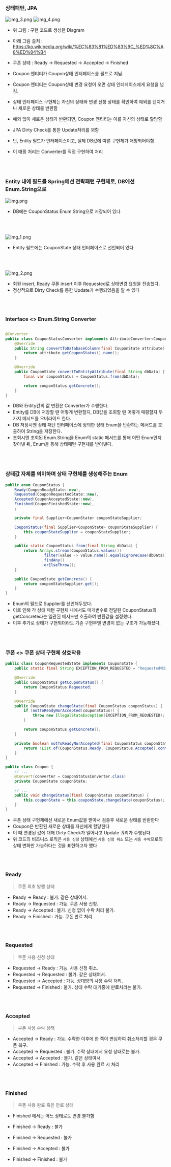 ### 상태패턴, JPA

![img_3.png](img_3.png)
![img_4.png](img_4.png)

- 위 그림 : 구현 코드로 생성한 Diagram
- 아래 그림 출처 : https://ko.wikipedia.org/wiki/%EC%83%81%ED%83%9C_%ED%8C%A8%ED%84%B4

- 쿠폰 상태 : Ready -> Requested -> Accepted -> Finished
- Coupon 엔티티가 Coupon상태 인터페이스를 필드로 지님.
- Coupon 엔티티는 Coupon상태 변경 요청이 오면 상태 인터페이스에게 요청을 넘김.
- 상태 인터페이스 구현체는 자신의 상태와 변경 신청 상태를 확인하여 예외를 던지거나 새로운 상태를 반환함
- 예외 없이 새로운 상태가 반환되면, Coupon 엔티티는 이를 자신의 상태로 할당함
- JPA Dirty Check를 통한 Update처리를 꾀함
- 단, Entity 필드가 인터페이스이고, 실제 DB값에 따른 구현체가 매핑되어야함
- 이 매핑 처리는 Converter를 직접 구현하여 처리

<br><br>

### Entity 내에 필드를 Spring에선 전략패턴 구현체로, DB에선 Enum.String으로

![img.png](img.png)

- DB에는 CouponStatus Enum.String으로 저장되어 있다

<br><br>

![img_1.png](img_1.png)

- Entity 필드에는 CouponState 상태 인터페이스로 선언되어 있다

<br><br>

![img_2.png](img_2.png)

- 회원 insert, Ready 쿠폰 insert 이후 Requested로 상태변경 요청을 전송했다.
- 정상적으로 Dirty Check를 통한 Update가 수행되었음을 알 수 있다

<br><br>

### Interface <> Enum.String Converter

```java

@Converter
public class CouponStatusConverter implements AttributeConverter<CouponState, String> {
    @Override
    public String convertToDatabaseColumn(final CouponState attribute) {
        return attribute.getCouponStatus().name();
    }

    @Override
    public CouponState convertToEntityAttribute(final String dbData) {
        final var couponStatus = CouponStatus.from(dbData);

        return couponStatus.getConcrete();
    }
}
```

- DB와 Entity간의 값 변환은 Converter가 수행한다.
- Entity를 DB에 저장할 땐 어떻게 변환할지,
  DB값을 조회할 땐 어떻게 매핑할지 두 가지 메서드를 오버라이드 한다.
- DB 저장시엔 상태 패턴 인터페이스에 정의한 상태 Enum을 반환하는 메서드를 호출하여 String을 저장한다.
- 조회시엔 조회된 Enum.String을 Enum의 static 메서드를 통해 어떤 Enum인지 찾아낸 뒤, Enum을 통해 상태패턴 구현체를 받아낸다.

<br><br>

### 상태값 자체를 의미하며 상태 구현체를 생성해주는 Enum

```java
public enum CouponStatus {
    Ready(CouponReadyState::new),
    Requested(CouponRequestedState::new),
    Accepted(CouponAcceptedState::new),
    Finished(CouponFinishedState::new),
    ;

    private final Supplier<CouponState> couponStateSupplier;

    CouponStatus(final Supplier<CouponState> couponStateSupplier) {
        this.couponStateSupplier = couponStateSupplier;
    }

    public static CouponStatus from(final String dbData) {
        return Arrays.stream(CouponStatus.values())
                .filter(value -> value.name().equalsIgnoreCase(dbData))
                .findAny()
                .orElseThrow();
    }

    public CouponState getConcrete() {
        return couponStateSupplier.get();
    }
}
```

- Enum의 필드로 Supplier<CouponState>를 선언해두었다.
- 이로 인해 각 상태 패턴 구현체 내에서도 매개변수로 전달된 CouponStatus의 getConcrete라는 일관된 메서드만 호출하여 반환값을 설정했다.
- 이후 추가로 상태가 구현되더라도 기존 구현부엔 변경이 없는 구조가 가능해졌다.

<br><br>

### 쿠폰 <> 쿠폰 상태 구현체 상호작용

```java
public class CouponRequestedState implements CouponState {
    public static final String EXCEPTION_FROM_REQUESTED = "Requested에선 Ready또는 Accepted로만 가능";

    @Override
    public CouponStatus getCouponStatus() {
        return CouponStatus.Requested;
    }

    @Override
    public CouponState changeState(final CouponStatus couponStatus) {
        if (notToReadyNorAccepted(couponStatus)) {
            throw new IllegalStateException(EXCEPTION_FROM_REQUESTED);
        }

        return couponStatus.getConcrete();
    }

    private boolean notToReadyNorAccepted(final CouponStatus couponStatus) {
        return !List.of(CouponStatus.Ready, CouponStatus.Accepted).contains(couponStatus);
    }
}
```

```java
public class Coupon {
    // ...
    @Convert(converter = CouponStatusConverter.class)
    private CouponState couponState;

    // ...
    public void changeStatus(final CouponStatus couponStatus) {
        this.couponState = this.couponState.changeState(couponStatus);
    }
}
```

- 쿠폰 상태 구현체에선 새로운 Enum값을 받아서 검증후 새로운 상태를 반환한다
- Coupon은 반환된 새로운 상태를 자신에게 할당한다
- 이 때 변경된 값에 대해 Dirty Check가 일어나고 Update 쿼리가 수행된다
- 위 코드의 비즈니스 로직은 `사용 신청` 상태에선
  `사용 신청 취소` 또는 `사용 수락`으로의 상태 변화만 가능하다는 것을 표현하고자 했다

<br><br>

### Ready

> 쿠폰 최초 발행 상태

- Ready -> Ready : 불가. 같은 상태여서.
- Ready -> Requested : 가능. 쿠폰 사용 신청.
- Ready -> Accepted : 불가. 신청 없이 수락 처리 불가.
- Ready -> Finished : 가능. 쿠폰 만료 처리

<br><br>

### Requested

> 쿠폰 사용 신청 상태

- Requested -> Ready : 가능. 사용 신청 취소.
- Requested -> Requested : 불가. 같은 상태여서.
- Requested -> Accepted : 가능. 상대방의 사용 수락 처리.
- Requested -> Finished : 불가. 상대 수락 대기중에 만료처리는 불가.

<br><br>

### Accepted

> 쿠폰 사용 수락 상태

- Accepted -> Ready : 가능. 수락한 이후에 한 쪽이 변심하여 취소처리할 경우 쿠폰 복구.
- Accepted -> Requested : 불가. 수락 상태에서 요청 상태로는 불가.
- Accepted -> Accepted : 불가. 같은 상태여서
- Accepted -> Finished : 가능. 수락 후 사용 완료 시 처리

<br><br>

### Finished

> 쿠폰 사용 완료 혹은 만료 상태

- Finished 에서는 어느 상태로도 변경 불가함


- Finished -> Ready : 불가
- Finished -> Requested : 불가
- Finished -> Accepted : 불가
- Finished -> Finished : 불가

<br><br>
